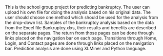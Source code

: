 This is the school group project for predicting bankruptcy. 
The user can upload his own file for doing the analysis based on his original data. 
The user should choose one method which should be used for the analysis from the drop-down list.
Samples of the bankruptcy analysis based on the data from the Excel file Bankruptcy.xlxs, their results and benefits are described on the separate pages. 
The return from those pages can be done through links placed on the navigation bar on each page.
Transitions through Home, Login, and Contact pages are done through links placed on the navigation bar.
Prediction analysis are done using XLMiner and Python language.
